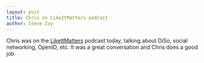 ```yaml
---
layout: post
title: Chris on LikeItMatters podcast
author: Steve Ivy
---
```


Chris was on the [LikeItMatters][] podcast today, talking about DiSo, social
networking, OpenID, etc. It was a great conversation and Chris does a good job

[LikeItMatters]: http://www.brianoberkirch.com/2007/12/14/podcast-chris-messina-on-diso/
